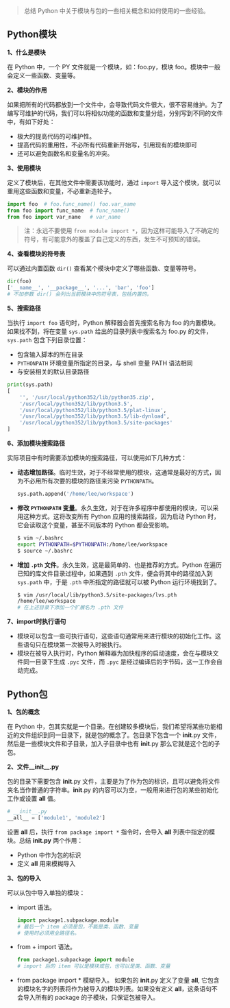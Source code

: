 > 总结 Python 中关于模块与包的一些相关概念和如何使用的一些经验。

## Python模块

**1、什么是模块**

在 Python 中，一个 PY 文件就是一个模块，如：foo.py，模块 foo。模块中一般会定义一些函数、变量等。

**2、模块的作用**

如果把所有的代码都放到一个文件中，会导致代码文件很大，很不容易维护。为了编写可维护的代码，我们可以将相似功能的函数和变量分组，分别写到不同的文件中，有如下好处：

* 极大的提高代码的可维护性。
* 提高代码的重用性，不必所有代码重新开始写，引用现有的模块即可
* 还可以避免函数名和变量名的冲突。

**3、使用模块**

定义了模块后，在其他文件中需要该功能时，通过 `import` 导入这个模块，就可以重用这些函数和变量，不必重新造轮子。

```python
import foo  # foo.func_name() foo.var_name
from foo import func_name  # func_name()
from foo import var_name   # var_name
```
> 注：永远不要使用 `from module import *`，因为这样可能导入了不确定的符号，有可能意外的覆盖了自己定义的东西，发生不可预知的错误。

**4、查看模块的符号表**

可以通过内置函数 `dir()` 查看某个模块中定义了哪些函数、变量等符号。
```python
dir(foo)
['__name__', '__package__', '...', 'bar', 'foo']
# 不加参数 dir() 会列出当前模块中的符号表，包括内置的。
```

**5、搜索路径**

当执行 `import foo` 语句时，Python 解释器会首先搜索名称为 foo 的内置模块。如果找不到，将在变量 `sys.path` 给出的目录列表中搜索名为 foo.py 的文件，`sys.path` 包含下列目录位置：

* 包含输入脚本的所在目录
* `PYTHONPATH` 环境变量所指定的目录，与 shell 变量 PATH 语法相同
* 与安装相关的默认目录路径
```python
print(sys.path)
[
    '', '/usr/local/python352/lib/python35.zip', 
    '/usr/local/python352/lib/python3.5', 
    '/usr/local/python352/lib/python3.5/plat-linux', 
    '/usr/local/python352/lib/python3.5/lib-dynload', 
    '/usr/local/python352/lib/python3.5/site-packages'
]
```

**6、添加模块搜索路径**

实际项目中有时需要添加模块的搜索路径，可以使用如下几种方式：

* **动态增加路径**。临时生效，对于不经常使用的模块，这通常是最好的方式，因为不必用所有次要的模块的路径来污染 `PYTHONPATH`。
  ```python
  sys.path.append('/home/lee/workspace')
  ```
* **修改 `PYTHONPATH` 变量**。永久生效，对于在许多程序中都使用的模块，可以采用这种方式。这将改变所有 Python 应用的搜索路径，因为启动 Python 时，它会读取这个变量，甚至不同版本的 Python 都会受影响。
  ```bash
  $ vim ~/.bashrc
  export PYTHONPATH=$PYTHONPATH:/home/lee/workspace
  $ source ~/.bashrc
  ```
* **增加 `.pth` 文件**。永久生效，这是最简单的、也是推荐的方式。Python 在遍历已知的库文件目录过程中，如果遇到 `.pth` 文件，便会将其中的路径加入到 `sys.path` 中，于是 `.pth` 中所指定的路径就可以被 Python 运行环境找到了。
  ```bash
  $ vim /usr/local/lib/python3.5/site-packages/lvs.pth
  /home/lee/workspace
  # 在上述目录下添加一个扩展名为 .pth 文件
  ```

**7、import时执行语句**

* 模块可以包含一些可执行语句，这些语句通常用来进行模块的初始化工作。这些语句只在模块第一次被导入时被执行。
* 模块在被导入执行时，Python 解释器为加快程序的启动速度，会在与模块文件同一目录下生成 `.pyc` 文件，而 `.pyc` 是经过编译后的字节码，这一工作会自动完成。


## Python包

**1、包的概念**

在 Python 中，包其实就是一个目录。在创建较多模块后，我们希望将某些功能相近的文件组织到同一目录下，就是包的概念了。包目录下包含一个 __init__.py 文件，然后是一些模块文件和子目录，加入子目录中也有 __init__.py 那么它就是这个包的子包。

**2、文件__init__.py**

包的目录下需要包含 __init__.py 文件，主要是为了作为包的标识，且可以避免将文件夹名当作普通的字符串。__init__.py 的内容可以为空，一般用来进行包的某些初始化工作或设置 __all__ 值。
```python
# __init__.py
__all__ = ['module1', 'module2']
```
设置 __all__ 后，执行 `from package import *` 指令时，会导入 __all__ 列表中指定的模块。总结 __init.py__ 两个作用：

* Python 中作为包的标识
* 定义 __all__ 用来模糊导入


**3、包的导入**

可以从包中导入单独的模块：

* import 语法。
  ```python
  import package1.subpackage.module
  # 最后一个 item 必须是包，不能是类、函数、变量
  # 使用时必须用全路径名。
  ```
* from + import 语法。
  ```python
  from package1.subpackage import module
  # import 后的 item 可以是模块或包，也可以是类、函数、变量
  ```
* from package import * 模糊导入。
  如果包的 __init__.py 定义了变量 __all__, 它包含的模块名字的列表将作为被导入的模块列表。如果没有定义 __all__，这条语句不会导入所有的 package 的子模块，只保证包被导入。

